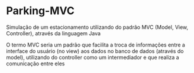 # Parking-MVC
Simulação de um estacionamento utilizando do padrão MVC (Model, View, Controller), através da linguagem Java

O termo MVC seria um padrão que facilita a troca de informações entre a interface do usuário (no view) aos dados no banco de dados (através do model), 
utilizando do controller como um intermediador e que realiza a comunicação entre eles
